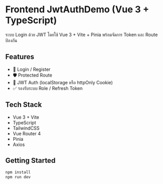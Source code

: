 # Frontend JwtAuthDemo (Vue 3 + TypeScript)

ระบบ Login ด้วย JWT โดยใช้ Vue 3 + Vite + Pinia พร้อมจัดการ Token และ Route ป้องกัน

## Features

- 🔐 Login / Register
- 🛡️ Protected Route
- 🎫 JWT Auth (localStorage หรือ httpOnly Cookie)
- ✅ รองรับระบบ Role / Refresh Token

## Tech Stack

- Vue 3 + Vite
- TypeScript
- TailwindCSS
- Vue Router 4
- Pinia
- Axios

## Getting Started

```bash
npm install
npm run dev
